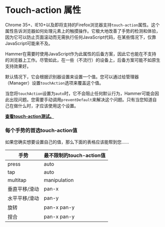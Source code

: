 # Touch-action 属性

Chrome 35+、IE10+以及即将支持的Firefox浏览器支持`touch-action`属性。这个属性告诉浏览器如何处理元素上的触摸操作。它极大地改善了手势的检测和体验，因为它可以防止页面滚动而无需执行任何JavaScript代码，在某些情况下，仅靠JavaScript可能来不及。

Hammer在需要时使用JavaScript作为此属性的后备方案，因此它也能在不支持的浏览器上工作。尽管如此，在一些（不流行）的设备上，后备方案可能不如原生支持效果好。

默认情况下，它会根据识别器设置来设置一个值。您可以通过给管理器（Manager）设置`touchAction`选项来覆盖这个值。

当您将`touchAction`设置为`auto`时，它不会阻止任何默认行为，Hammer可能会因此出现问题。您需要手动调用`preventDefault`来解决这个问题。只有当您知道自己在做什么时，才应该使用这个设置。

[**查看touch-action测试。**](https://cdn.rawgit.com/hammerjs/hammer.js/master/tests/manual/touchaction.html)

### 每个手势的首选touch-action值

如果您确实想要设置自己的值，那么下面的表格应该能帮到您……

| 手势          | 最不限制的touch-action值 |
| ------------- | ------------------------ |
| press         | auto                     |
| tap           | auto                     |
| multitap      | manipulation             |
| 垂直平移/滑动 | pan-x                    |
| 水平平移/滑动 | pan-y                    |
| 旋转          | pan-x pan-y              |
| 捏合          | pan-x pan-y              |
